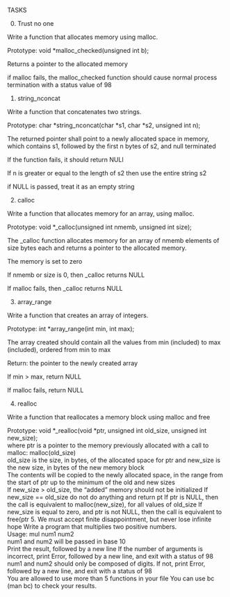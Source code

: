TASKS
             
0. Trust no one
               
Write a function that allocates memory using malloc.
               
               
Prototype: void *malloc_checked(unsigned int b);
               
               
Returns a pointer to the allocated memory
               
              
if malloc fails, the malloc_checked function should cause normal process termination with a status value of 98
               
               
1. string_nconcat
               
Write a function that concatenates two strings.
               
               
Prototype: char *string_nconcat(char *s1, char *s2, unsigned int n);
               
               
The returned pointer shall point to a newly allocated space in memory, which contains s1, followed by the first n bytes of s2, and null terminated
               
               
If the function fails, it should return NULl
               
               
If n is greater or equal to the length of s2 then use the entire string s2
               
               
if NULL is passed, treat it as an empty string
               
               
2. calloc
               
Write a function that allocates memory for an array, using malloc.
               
               
Prototype: void *_calloc(unsigned int nmemb, unsigned int size);
               
               
The _calloc function allocates memory for an array of nmemb elements of size bytes each and returns a pointer to the allocated memory.
               
               
The memory is set to zero
             
               
If nmemb or size is 0, then _calloc returns NULL
               
               
If malloc fails, then _calloc returns NULL
               
               
3. array_range
               
Write a function that creates an array of integers.
               
               
Prototype: int *array_range(int min, int max);
               
               
The array created should contain all the values from min (included) to max (included), ordered from min to max
              
               
Return: the pointer to the newly created array
               
               
If min > max, return NULL
               
               
If malloc fails, return NULL
                         
4. realloc               

Write a function that reallocates a memory block using malloc and free
                              
Prototype: void *_realloc(void *ptr, unsigned int old_size, unsigned int new_size);                              
where ptr is a pointer to the memory previously allocated with a call to malloc: malloc(old_size)                              
old_size is the size, in bytes, of the allocated space for ptr and new_size is the new size, in bytes of the new memory block                              
The contents will be copied to the newly allocated space, in the range from the start of ptr up to the minimum of the old and new sizes                              
If new_size > old_size, the “added” memory should not be initialized
If new_size == old_size do not do anything and return pt
If ptr is NULL, then the call is equivalent to malloc(new_size), for all values of old_size
If new_size is equal to zero, and ptr is not NULL, then the call is equivalent to free(ptr
5. We must accept finite disappointment, but never lose infinite hope
Write a program that multiplies two positive numbers.                             
Usage: mul num1 num2                         
num1 and num2 will be passed in base 10                              
Print the result, followed by a new line
If the number of arguments is incorrect, print Error, followed by a new line, and exit with a status of 98                              
num1 and num2 should only be composed of digits. If not, print Error, followed by a new line, and exit with a status of 98               
You are allowed to use more than 5 functions in your file
You can use bc (man bc) to check your results.
